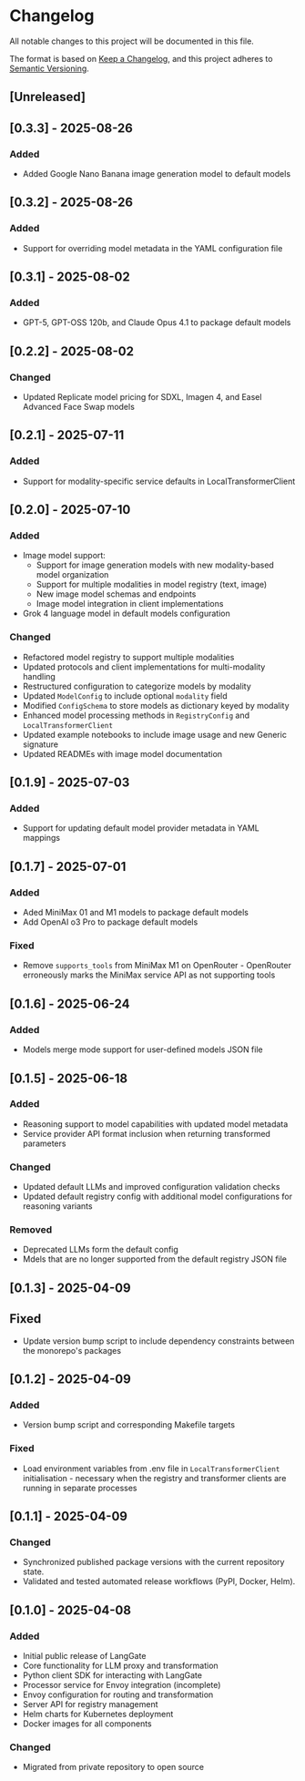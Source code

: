 # Changelog

All notable changes to this project will be documented in this file.

The format is based on [Keep a Changelog](https://keepachangelog.com/en/1.0.0/),
and this project adheres to [Semantic Versioning](https://semver.org/spec/v2.0.0.html).

## [Unreleased]


## [0.3.3] - 2025-08-26
### Added
- Added Google Nano Banana image generation model to default models


## [0.3.2] - 2025-08-26

### Added
- Support for overriding model metadata in the YAML configuration file


## [0.3.1] - 2025-08-02

### Added
- GPT-5, GPT-OSS 120b, and Claude Opus 4.1 to package default models


## [0.2.2] - 2025-08-02

### Changed
- Updated Replicate model pricing for SDXL, Imagen 4, and Easel Advanced Face Swap models


## [0.2.1] - 2025-07-11

### Added
- Support for modality-specific service defaults in LocalTransformerClient


## [0.2.0] - 2025-07-10

### Added
- Image model support:
  - Support for image generation models with new modality-based model organization
  - Support for multiple modalities in model registry (text, image)
  - New image model schemas and endpoints
  - Image model integration in client implementations
- Grok 4 language model in default models configuration

### Changed
- Refactored model registry to support multiple modalities
- Updated protocols and client implementations for multi-modality handling
- Restructured configuration to categorize models by modality
- Updated `ModelConfig` to include optional `modality` field
- Modified `ConfigSchema` to store models as dictionary keyed by modality
- Enhanced model processing methods in `RegistryConfig` and `LocalTransformerClient`
- Updated example notebooks to include image usage and new Generic signature
- Updated READMEs with image model documentation


## [0.1.9] - 2025-07-03

### Added
- Support for updating default model provider metadata in YAML mappings


## [0.1.7] - 2025-07-01

### Added
- Aded MiniMax 01 and M1 models to package default models
- Add OpenAI o3 Pro to package default models

### Fixed
- Remove `supports_tools` from MiniMax M1 on OpenRouter - OpenRouter erroneously marks the MiniMax service API as not supporting tools


## [0.1.6] - 2025-06-24

### Added
- Models merge mode support for user-defined models JSON file


## [0.1.5] - 2025-06-18

### Added
- Reasoning support to model capabilities with updated model metadata
- Service provider API format inclusion when returning transformed parameters

### Changed
- Updated default LLMs and improved configuration validation checks
- Updated default registry config with additional model configurations for reasoning variants

### Removed
- Deprecated LLMs form the default config
- Mdels that are no longer supported from the default registry JSON file


## [0.1.3] - 2025-04-09

## Fixed
- Update version bump script to include dependency constraints between the monorepo's packages


## [0.1.2] - 2025-04-09

### Added
- Version bump script and corresponding Makefile targets

### Fixed
- Load environment variables from .env file in `LocalTransformerClient` initialisation - necessary when the registry and transformer clients are running in separate processes


## [0.1.1] - 2025-04-09

### Changed
- Synchronized published package versions with the current repository state.
- Validated and tested automated release workflows (PyPI, Docker, Helm).


## [0.1.0] - 2025-04-08

### Added
- Initial public release of LangGate
- Core functionality for LLM proxy and transformation
- Python client SDK for interacting with LangGate
- Processor service for Envoy integration (incomplete)
- Envoy configuration for routing and transformation
- Server API for registry management
- Helm charts for Kubernetes deployment
- Docker images for all components

### Changed
- Migrated from private repository to open source
